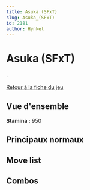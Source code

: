 ```yaml
---
title: Asuka (SFxT)
slug: Asuka_(SFxT)
id: 2181
author: Hynkel
---
```


# Asuka (SFxT)

.

[Retour à la fiche du jeu](Street_Fighter_x_Tekken "wikilink")

## Vue d'ensemble

**Stamina :** 950

## Principaux normaux

## Move list

## Combos
